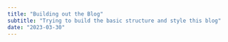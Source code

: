 ```yaml
---
title: "Building out the Blog"
subtitle: "Trying to build the basic structure and style this blog"
date: "2023-03-30"
---
```






